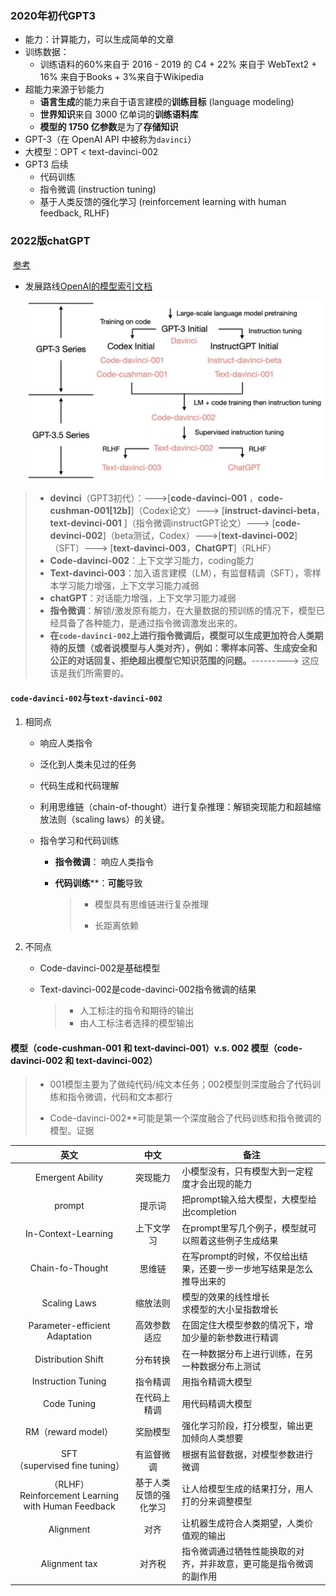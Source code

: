 ### 2020年初代GPT3

* 能力：计算能力，可以生成简单的文章
* 训练数据： 
  * 训练语料的60%来自于 2016 - 2019 的 C4 + 22% 来自于 WebText2 + 16% 来自于Books + 3%来自于Wikipedia
* 超能力来源于钞能力
  * **语言生成**的能力来自于语言建模的**训练目标** (language modeling)
  * **世界知识**来自 3000 亿单词的**训练语料库**
  * **模型的 1750 亿参数**是为了**存储知识**
* GPT-3（在 OpenAI API 中被称为`davinci`）
* 大模型：OPT  <  text-davinci-002 
* GPT3 后续
  * 代码训练
  * 指令微调 (instruction tuning) 
  * 基于人类反馈的强化学习 (reinforcement learning with human feedback, RLHF) 

### 2022版chatGPT

​	[参考](https://mp.weixin.qq.com/s/VYv8BRgGnp9ZTuXxaSuFwg)

* 发展路线[OpenAI的模型索引文档](https://platform.openai.com/docs/models/overview)

  ![](assets/640.jpeg)

> * **devinci**（GPT3初代）：--->[**code-davinci-001** ，**code-cushman-001[12b]**]（Codex论文）--->  [**instruct-davinci-beta**，**text-devinci-001** ]（指令微调instructGPT论文）---> [**code-devinci-002**]（beta测试，Codex）--->[**text-davinci-002**]（SFT）---> [**text-davinci-003**，**ChatGPT**]（RLHF）
> * **Code-davinci-002**：上下文学习能力，coding能力
> * **Text-davinci-003**：加入语言建模（LM），有监督精调（SFT），零样本学习能力增强，上下文学习能力减弱
> * **chatGPT**：对话能力增强，上下文学习能力减弱
> * **指令微调**：解锁/激发原有能力，在大量数据的预训练的情况下，模型已经具备了各种能力，是通过指令微调激发出来的。
> * **在`code-davinci-002`上进行指令微调后，模型可以生成更加符合人类期待的反馈（或者说模型与人类对齐），例如：零样本问答、生成安全和公正的对话回复、拒绝超出模型它知识范围的问题。**---------> 这应该是我们所需要的。

#### `code-davinci-002`与`text-davinci-002`

  1. 相同点

     * 响应人类指令

     * 泛化到人类未见过的任务

     * 代码生成和代码理解

     * 利用思维链（chain-of-thought）进行复杂推理：解锁突现能力和超越缩放法则（scaling laws）的关键。

     * 指令学习和代码训练

          * **指令微调**： 响应人类指令

          * **代码训练****：**可能**导致
            
            > * 模型具有思维链进行复杂推理
            >
            > * 长距离依赖

  2. 不同点

     * Code-davinci-002是基础模型

     * Text-davinci-002是code-davinci-002指令微调的结果

       > * 人工标注的指令和期待的输出
       > * 由人工标注者选择的模型输出

#### **模型（code-cushman-001 和 text-davinci-001）v.s. 002 模型（code-davinci-002 和 text-davinci-002）**

> *  001模型主要为了做纯代码/纯文本任务；002模型则深度融合了代码训练和指令微调，代码和文本都行
>
> * Code-davinci-002**可能是第一个深度融合了代码训练和指令微调的模型。证据


|英文|中文|备注|
| :------: | :--: | ------ |
|Emergent Ability|突现能力|小模型没有，只有模型大到一定程度才会出现的能力|
|prompt|提示词|把prompt输入给大模型，大模型给出completion|
|In-Context-Learning|上下文学习|在prompt里写几个例子，模型就可以照着这些例子生成结果|
|Chain-fo-Thought|思维链|在写prompt的时候，不仅给出结果，还要一步一步地写结果是怎么推导出来的|
|Scaling Laws|缩放法则|模型的效果的线性增长<br/>求模型的大小呈指数增长|
|Parameter-efficient Adaptation|高效参数适应|在固定住大模型参数的情况下，增加少量的新参数进行精调|
|Distribution Shift|分布转换|在一种数据分布上进行训练，在另一种数据分布上测试|
|Instruction Tuning|指令精调|用指令精调大模型|
|Code Tuning|在代码上精调|用代码精调大模型|
|RM（reward model）|奖励模型|强化学习阶段，打分模型，输出更加倾向人类想要|
|SFT<br/>（supervised fine tuning）|有监督微调|根据有监督数据，对模型参数进行微调|
|（RLHF）<br/>Reinforcement Learning with Human Feedback|基于人类反馈的强化学习|让人给模型生成的结果打分，用人打的分来调整模型|
|Alignment|对齐|让机器生成符合人类期望，人类价值观的输出|
|Alignment tax|对齐税|指令微调通过牺牲性能换取的对齐，并非故意，更可能是指令微调的副作用|
